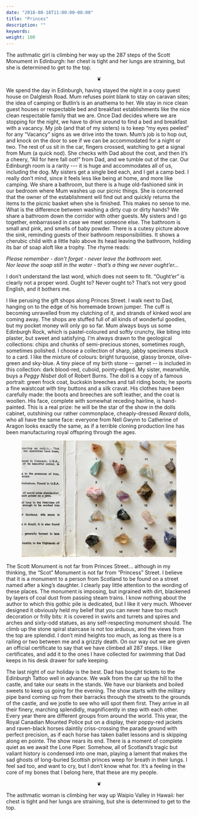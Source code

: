 ```yaml
---
date: "2018-08-18T11:00:00-08:00"
title: "Princes"
description: ""
keywords:
weight: 100
---
```


The asthmatic girl is climbing her way up the 287 steps of the Scott Monument in Edinburgh: her
chest is tight and her lungs are straining, but she is determined to get to the top.

<!--more-->

<center>
❦
</center>

We spend the day in Edinburgh, having stayed the night in a cosy guest house on Dalgleish Road. Mum
refuses point blank to stay on caravan sites; the idea of camping or Butlin’s is an anathema to
her. We stay in nice clean guest houses or respectable bed and breakfast establishments like the
nice clean respectable family that we are. Once Dad decides where we are stopping for the night, we
have to drive around to find a bed and breakfast with a vacancy. My job (and that of my sisters) is
to keep “my eyes peeled” for any “Vacancy” signs as we drive into the town. Mum’s job is to hop out,
and knock on the door to see if we can be accommodated for a night or two. The rest of us sit in the
car, fingers crossed, watching to get a signal from Mum (a quick nod). She checks with Dad about the
cost, and then it’s a cheery, “All for here fall oot!” from Dad, and we tumble out of the car. Our
Edinburgh room is a rarity --- it is huge and accommodates all of us, including the dog. My sisters
get a single bed each, and I get a camp bed. I really don’t mind, since it feels less like being at
home, and more like camping. We share a bathroom, but there is a huge old-fashioned sink in our
bedroom where Mum washes up our picnic things. She is concerned that the owner of the establishment
will find out and quickly returns the items to the picnic basket when she is finished. This makes no
sense to me. What is the difference between washing a dirty cup or dirty hands? We share a bathroom
down the corridor with other guests. My sisters and I go together, embarrassed in case we meet
someone else. The bathroom is small and pink, and smells of baby powder. There is a cutesy picture
above the sink, reminding guests of their bathroom responsibilities. It shows a cherubic child with
a little halo above its head leaving the bathroom, holding its bar of soap aloft like a trophy. The
rhyme reads:

_Please remember - don't forget - never leave the bathroom wet.  
Nor leave the soap still in the water - that’s a thing we never ought’er…_

I don’t understand the last word, which does not seem to fit. “Ought’er” is clearly not a proper
word. Ought to? Never ought to? That’s not very good English, and it bothers me.

I like perusing the gift shops along Princes Street. I walk next to Dad, hanging on to the edge of
his homemade brown jumper. The cuff is becoming unravelled from my clutching of it, and strands of
kinked wool are coming away. The shops are stuffed full of all kinds of wonderful goodies, but my
pocket money will only go so far. Mum always buys us some Edinburgh Rock, which is pastel-coloured
and softly crunchy, like biting into plaster, but sweet and satisfying. I’m always drawn to the
geological collections: chips and chunks of semi-precious stones, sometimes rough, sometimes
polished. I choose a collection of sharp, jabby specimens stuck to a card. I like the mixture of
colours: bright turquoise, glassy bronze, olive-green and sky-blue. A tiny piece of my birth stone
-- garnet -- is included in this collection: dark blood-red, cuboid, pointy-edged. My sister,
meanwhile, buys a _Peggy Nisbet_ doll of Robert Burns. The doll is a copy of a famous portrait: green
frock coat, buckskin breeches and tall riding boots; he sports a fine waistcoat with tiny buttons
and a silk cravat. His clothes have been carefully made: the boots and breeches are soft leather,
and the coat is woollen. His face, complete with somewhat receding hairline, is hand-painted. This
is a real prize: he will be the star of the show in the dolls cabinet, outshining our rather
commonplace, cheaply-dressed _Rexard_ dolls, who all have the same face: everyone from Nell Gwynn to
Catherine of Aragon looks exactly the same, as if a terrible cloning production line has been
manufacturing royal offspring through the ages.

<center>
<img style="max-width:30em;" src="/images/IMG_1042.jpg" alt="Rocks"/>
</center>

The Scott Monument is not far from Princes Street… although in my thinking, the “Scot” Monument is
not far from “Princess” Street. I believe that it is a monument to a person from Scotland to be
found on a street named after a king’s daughter. I clearly pay little attention to the wording of
these places. The monument is imposing, but ingrained with dirt, blackened by layers of coal dust
from passing steam trains. I know nothing about the author to which this gothic pile is dedicated,
but I like it very much. Whoever designed it obviously held my belief that you can never have too
much decoration or frilly bits: it is covered in swirls and turrets and spires and arches and
sixty-odd statues, as any self-respecting monument should. The climb up the stone spiral staircase
is not too arduous, and the views from the top are splendid. I don’t mind heights too much, as long
as there is a railing or two between me and a grizzly death. On our way out we are given an official
certificate to say that we have climbed all 287 steps. I like certificates, and add it to the ones I
have collected for swimming that Dad keeps in his desk drawer for safe keeping.

The last night of our holiday is the best. Dad has bought tickets to the Edinburgh Tattoo well in
advance. We walk from the car up the hill to the castle, and take our seats in the stands. We have
our blankets and boiled sweets to keep us going for the evening. The show starts with the military
pipe band coming up from their barracks through the streets to the grounds of the castle, and we
jostle to see who will spot them first. They arrive in all their finery, marching splendidly,
magnificently in step with each other. Every year there are different groups from around the
world. This year, the Royal Canadian Mounted Police put on a display, their poppy-red jackets and
raven-black horses daintily criss-crossing the parade ground with perfect precision, as if each
horse has taken ballet lessons and is skipping along en pointe. The show nears its end. There is a
moment of complete quiet as we await the Lone Piper. Somehow, all of Scotland’s tragic but valiant
history is condensed into one man, playing a lament that makes the sad ghosts of long-buried
Scottish princes weep for breath in their lungs. I feel sad too, and want to cry, but I don’t know
what for. It’s a feeling in the core of my bones that I belong here, that these are my people.

<center>
❦
</center>

The asthmatic woman is climbing her way up Waipio Valley in Hawaii: her chest is tight and her lungs
are straining, but she is determined to get to the top.
